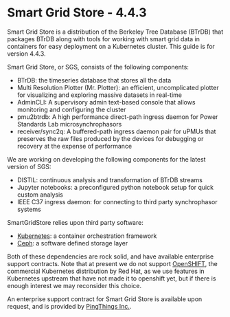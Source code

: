 # Smart Grid Store - 4.4.3

Smart Grid Store is a distribution of the Berkeley Tree Database (BTrDB) that packages
BTrDB along with tools for working with smart grid data in containers for easy deployment
on a Kubernetes cluster. This guide is for version 4.4.3.

Smart Grid Store, or SGS, consists of the following components:
* BTrDB: the timeseries database that stores all the data
* Multi Resolution Plotter (Mr. Plotter): an efficient, uncomplicated plotter for visualizing and exploring massive datasets in real-time
* AdminCLI: A supervisory admin text-based console that allows monitoring and configuring the cluster
* pmu2btrdb: A high performance direct-path ingress daemon for Power Standards Lab microsynchrophasors
* receiver/sync2q: A buffered-path ingress daemon pair for uPMUs that preserves the raw files produced by the devices for debugging or recovery at the expense of performance

We are working on developing the following components for the latest version of SGS:

* DISTIL: continuous analysis and transformation of BTrDB streams
* Jupyter notebooks: a preconfigured python notebook setup for quick custom analysis
* IEEE C37 ingress daemon: for connecting to third party synchrophasor systems

SmartGridStore relies upon third party software:
* [Kubernetes](https://kubernetes.io/): a container orchestration framework
* [Ceph](https://ceph.com/): a software defined storage layer

Both of these dependencies are rock solid, and have available enterprise support contracts. Note that at present we do not support [OpenSHIFT](https://www.openshift.com/), the commercial Kubernetes distribution by Red Hat, as we use features in Kubernetes upstream that have not made it to openshift yet, but if there is enough interest we may reconsider this choice.

An enterprise support contract for Smart Grid Store is available upon request, and is provided by [PingThings Inc.](http://www.pingthings.io/).
